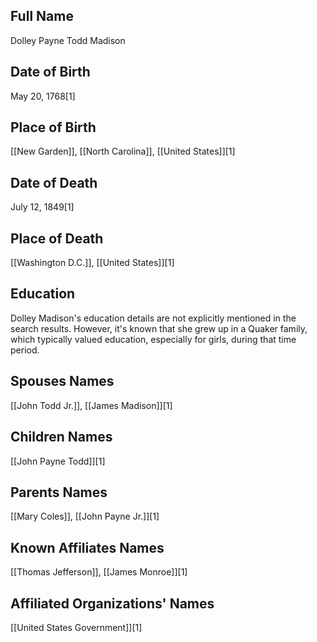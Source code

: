 ## Full Name
Dolley Payne Todd Madison

## Date of Birth
May 20, 1768[1]

## Place of Birth
[[New Garden]], [[North Carolina]], [[United States]][1]

## Date of Death
July 12, 1849[1]

## Place of Death
[[Washington D.C.]], [[United States]][1]

## Education
Dolley Madison's education details are not explicitly mentioned in the search results. However, it's known that she grew up in a Quaker family, which typically valued education, especially for girls, during that time period.

## Spouses Names
[[John Todd Jr.]], [[James Madison]][1]

## Children Names
[[John Payne Todd]][1]

## Parents Names
[[Mary Coles]], [[John Payne Jr.]][1]

## Known Affiliates Names
[[Thomas Jefferson]], [[James Monroe]][1]

## Affiliated Organizations' Names
[[United States Government]][1]

